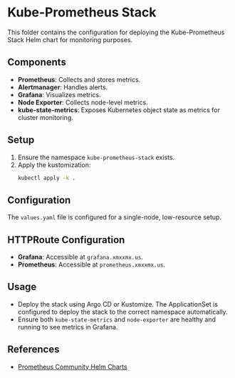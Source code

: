 # Kube-Prometheus Stack

This folder contains the configuration for deploying the Kube-Prometheus Stack Helm chart for monitoring purposes.

## Components

- **Prometheus**: Collects and stores metrics.
- **Alertmanager**: Handles alerts.
- **Grafana**: Visualizes metrics.
- **Node Exporter**: Collects node-level metrics.
- **kube-state-metrics**: Exposes Kubernetes object state as metrics for cluster monitoring.

## Setup

1. Ensure the namespace `kube-prometheus-stack` exists.
2. Apply the kustomization:
   ```bash
   kubectl apply -k .
   ```

## Configuration

The `values.yaml` file is configured for a single-node, low-resource setup.

## HTTPRoute Configuration

- **Grafana**: Accessible at `grafana.xmxxmx.us`.
- **Prometheus**: Accessible at `prometheus.xmxxmx.us`.

## Usage

- Deploy the stack using Argo CD or Kustomize. The ApplicationSet is configured to deploy the stack to the correct namespace automatically.
- Ensure both `kube-state-metrics` and `node-exporter` are healthy and running to see metrics in Grafana.

## References

- [Prometheus Community Helm Charts](https://prometheus-community.github.io/helm-charts/)
